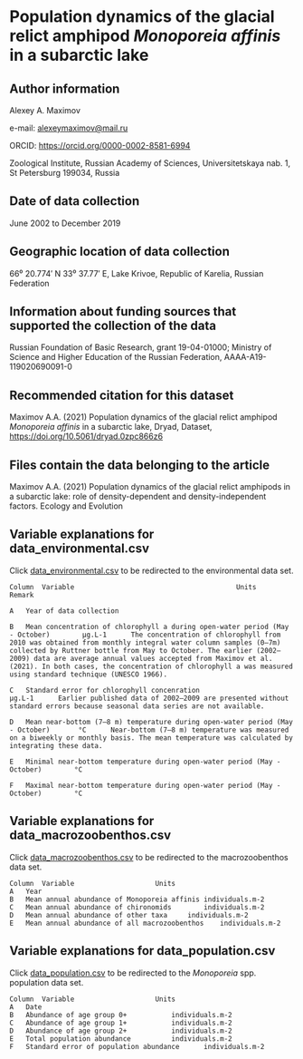 # ﻿Population dynamics of the glacial relict amphipod *Monoporeia affinis* in a subarctic lake

## Author information 

Alexey A. Maximov

e-mail: alexeymaximov@mail.ru 	

ORCID: https://orcid.org/0000-0002-8581-6994

Zoological Institute, Russian Academy of Sciences, Universitetskaya nab. 1, St Petersburg 199034, Russia

## Date of data collection
June 2002 to December 2019

## Geographic location of data collection
66⁰ 20.774′ N 33⁰ 37.77′ E, Lake Krivoe, Republic of Karelia, Russian Federation

## Information about funding sources that supported the collection of the data
Russian Foundation of Basic Research, grant 19-04-01000; Ministry of Science and Higher Education of the Russian Federation, АААА-А19-119020690091-0


## Recommended citation for this dataset
Maximov A.A. (2021) Population dynamics of the glacial relict amphipod *Monoporeia affinis* in a subarctic lake, Dryad, Dataset, https://doi.org/10.5061/dryad.0zpc866z6


## Files contain the data belonging to the article
Maximov A.A. (2021) Population dynamics of the glacial relict amphipods in a subarctic lake: role of density-dependent and density-independent factors. Ecology and Evolution

## Variable explanations for data_environmental.csv

Click [data_environmental.csv](https://github.com/muhammaduzairdavids/mock-project-repository/edit/main/data/data_environmemntal.csv) to be redirected to the environmental data set.

	Column	Variable										Units		Remark

	A	Year of data collection

	B	Mean concentration of chlorophyll a during open-water period (May - October)		µg.L-1		The concentration of chlorophyll from 2010 was obtained from monthly integral water column samples (0–7m) collected by Ruttner bottle from May to October. The earlier (2002–2009) data are average annual values accepted from Maximov et al. (2021). In both cases, the concentration of chlorophyll a was measured using standard technique (UNESCO 1966).

	C	Standard error for chlorophyll concenration						µg.L-1		Earlier published data of 2002–2009 are presented without standard errors because seasonal data series are not available.

	D	Mean near-bottom (7–8 m) temperature during open-water period (May - October)		°C		Near-bottom (7–8 m) temperature was measured on a biweekly or monthly basis. The mean temperature was calculated by integrating these data.

	E	Minimal near-bottom temperature during open-water period (May - October)		°C		

	F	Maximal near-bottom temperature during open-water period (May - October)		°C		

## Variable explanations for data_macrozoobenthos.csv

Click [data_macrozoobenthos.csv](https://github.com/muhammaduzairdavids/mock-project-repository/edit/main/data/data_macrozoobenthos.csv) to be redirected to the macrozoobenthos data set.

	Column	Variable					Units
	A	Year
	B	Mean annual abundance of Monoporeia affinis	individuals.m-2
	C	Mean annual abundance of chironomids		individuals.m-2
	D	Mean annual abundance of other taxa		individuals.m-2
	E	Mean annual abundance of all macrozoobenthos	individuals.m-2

## Variable explanations for data_population.csv 

Click [data_population.csv](https://github.com/muhammaduzairdavids/mock-project-repository/edit/main/data/data_population.csv) to be redirected to the *Monoporeia* spp. population data set.

	Column	Variable					Units
	A	Date
	B	Abundance of age group 0+			individuals.m-2
	C	Abundance of age group 1+			individuals.m-2
	D	Abundance of age group 2+			individuals.m-2
	E	Total population abundance			individuals.m-2
	F	Standard error of population abundance		individuals.m-2

